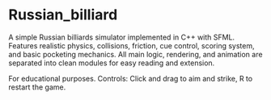 # Russian_billiard
A simple Russian billiards simulator implemented in C++ with SFML.
Features realistic physics, collisions, friction, cue control, scoring system, and basic pocketing mechanics.
All main logic, rendering, and animation are separated into clean modules for easy reading and extension.

For educational purposes.
Controls: Click and drag to aim and strike, R to restart the game.
